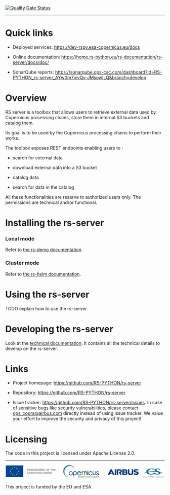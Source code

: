 [![Quality Gate Status](https://sonarqube.ops-csc.com/api/project_badges/measure?branch=develop&project=RS-PYTHON_rs-server_AYw0m7ixvQv-JMsowILQ&metric=alert_status&token=sqb_c9241ef82ea91a8e9a9b604570f834f622dfed05)](https://sonarqube.ops-csc.com/dashboard?id=RS-PYTHON_rs-server_AYw0m7ixvQv-JMsowILQ&branch=develop)

---

Quick links
===========

-   Deployed services: <https://dev-rspy.esa-copernicus.eu/docs>

-   Online documentation: <https://home.rs-python.eu/rs-documentation/rs-server/docs/doc/>

-   SonarQube reports:
    <https://sonarqube.ops-csc.com/dashboard?id=RS-PYTHON_rs-server_AYw0m7ixvQv-JMsowILQ&branch=develop>

Overview
========

RS server is a toolbox that allows users to retrieve external data used
by Copernicus processing chains, store them in internal S3 buckets and
catalog them.

Its goal is to be used by the Copernicus processing chains to perform
their works.

The toolbox exposes REST endpoints enabling users to :

-   search for external data

-   download external data into a S3 bucket

-   catalog data

-   search for data in the catalog

All these functionalities are reserve to authorized users only. The
permissions are technical and/or functional.

Installing the rs-server
========================

### Local mode

Refer to [the rs-demo documentation](https://github.com/RS-PYTHON/rs-demo?tab=readme-ov-file#run-on-local-mode).

### Cluster mode

Refer to [the rs-helm documentation](https://github.com/RS-PYTHON/rs-helm?tab=readme-ov-file#usage).


Using the rs-server
===================

TODO explain how to use the rs-server

Developing the rs-server
========================

Look at the [technical
documentation](https://home.rs-python.eu/rs-server/). It contains all
the technical details to develop on the rs-server.

Links
=====

-   Project homepage: <https://github.com/RS-PYTHON/rs-server>

-   Repository: <https://github.com/RS-PYTHON/rs-server>

-   Issue tracker: <https://github.com/RS-PYTHON/rs-server/issues>. In case of sensitive bugs like security vulnerabilities, please contact <ops_coprs@airbus.com> directly instead of using issue tracker. We value your effort to improve the security and privacy of this project!

Licensing
=========

The code in this project is licensed under Apache License 2.0.

---

![](docs/images/banner_logo.jpg)

This project is funded by the EU and ESA.
